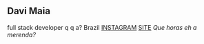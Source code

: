 ## Davi Maia 
full stack developer
q q a?
Brazil
[INSTAGRAM](https://instagram.com/davimaia)
[SITE](davimaia85.github.io) 
*Que horas eh a merenda?*